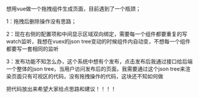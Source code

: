 想用vue做一个拖拽组件生成页面，目前遇到了一个瓶颈；

1：拖拽后删除操作没有思路；

2：现在右侧的配置项和中间显示区域双向绑定，需要每一个组件都要重复的写watch监听，我想在vuex的json tree变动的时候组件内自动变，不想每一个组件都要写一套相同的监听

3：发布功能不知怎么办，这个系统中想有个发布，点击发布后我通过接口给后端一个整体的json tree，当用户访问发布后的页面，我需要通过这个json tree来渲染页面只有可视区的代码，没有拖拽操作的代码，这块还不知如何做

把代码放出来希望大家给点思路和建议！！！！
